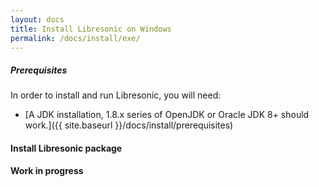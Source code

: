 ```yaml
---
layout: docs
title: Install Libresonic on Windows
permalink: /docs/install/exe/
---
```

##### Prerequisites

In order to install and run Libresonic, you will need:
- [A JDK installation, 1.8.x series of OpenJDK or Oracle JDK 8+ should work.]({{ site.baseurl }}/docs/install/prerequisites)

#### Install Libresonic package

**Work in progress**

